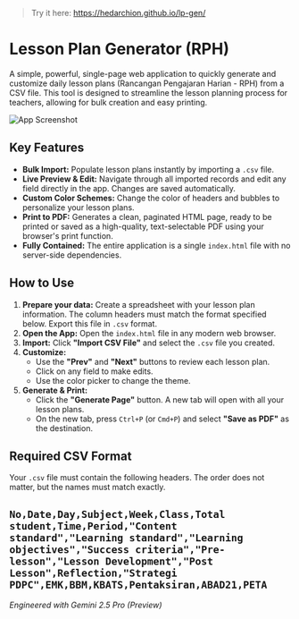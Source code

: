 > Try it here: https://hedarchion.github.io/lp-gen/
# Lesson Plan Generator (RPH)

A simple, powerful, single-page web application to quickly generate and customize daily lesson plans (Rancangan Pengajaran Harian - RPH) from a CSV file. This tool is designed to streamline the lesson planning process for teachers, allowing for bulk creation and easy printing.

![App Screenshot](https://i.imgur.com/wJyMQdD.png)

## Key Features

- **Bulk Import:** Populate lesson plans instantly by importing a `.csv` file.
- **Live Preview & Edit:** Navigate through all imported records and edit any field directly in the app. Changes are saved automatically.
- **Custom Color Schemes:** Change the color of headers and bubbles to personalize your lesson plans.
- **Print to PDF:** Generates a clean, paginated HTML page, ready to be printed or saved as a high-quality, text-selectable PDF using your browser's print function.
- **Fully Contained:** The entire application is a single `index.html` file with no server-side dependencies.

## How to Use

1.  **Prepare your data:** Create a spreadsheet with your lesson plan information. The column headers must match the format specified below. Export this file in `.csv` format.
2.  **Open the App:** Open the `index.html` file in any modern web browser.
3.  **Import:** Click **"Import CSV File"** and select the `.csv` file you created.
4.  **Customize:**
    -   Use the **"Prev"** and **"Next"** buttons to review each lesson plan.
    -   Click on any field to make edits.
    -   Use the color picker to change the theme.
5.  **Generate & Print:**
    -   Click the **"Generate Page"** button. A new tab will open with all your lesson plans.
    -   On the new tab, press `Ctrl+P` (or `Cmd+P`) and select **"Save as PDF"** as the destination.

## Required CSV Format

Your `.csv` file must contain the following headers. The order does not matter, but the names must match exactly.

```No,Date,Day,Subject,Week,Class,Total student,Time,Period,"Content standard","Learning standard","Learning objectives","Success criteria","Pre-lesson","Lesson Development","Post Lesson",Reflection,"Strategi PDPC",EMK,BBM,KBATS,Pentaksiran,ABAD21,PETA```
---

*Engineered with Gemini 2.5 Pro (Preview)*
